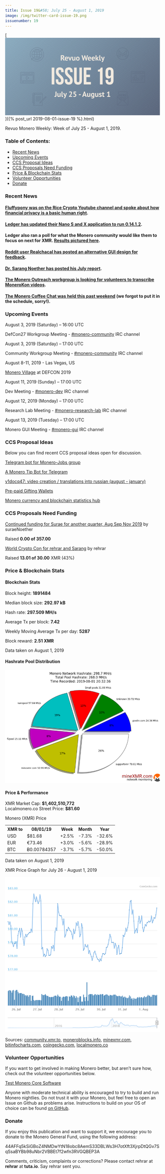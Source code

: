```yaml
---
title: Issue 19&#58; July 25 - August 1, 2019
image: /img/twitter-card-issue-19.png
issuenumber: 19
---
```

[<img src="/img/img-issue19.png" alt="Revuo Monero Weekly #19 Slide" class="img-lead">]({% post_url 2019-08-01-issue-19 %}.html)

<p class="text-lead">Revuo Monero Weekly: Week of July 25 - August 1, 2019.</p>
<!--more-->

<h3>Table of Contents:</h3>
<ul class="contents">
    <li><a href="#news">Recent News</a></li>
    <li><a href="#events">Upcoming Events</a></li>
    <li><a href="#ideas">CCS Proposal Ideas</a></li>
    <li><a href="#proposals">CCS Proposals Need Funding</a></li>
    <li><a href="#stats">Price & Blockchain Stats</a></li>
    <li><a href="#volunteer">Volunteer Opportunities</a></li>
    <li><a href="#donate">Donate</a></li>
</ul>

<h3 id="news">Recent News</h3>

<div class="newsbyte">
    <h4><a href="https://www.youtube.com/watch?v=OpV9LOcaj7Q" target="_blank">Fluffypony was on the Rice Crypto Youtube channel and spoke about how financial privacy is a basic human right</a>.</h4>
</div>

<div class="newsbyte">
    <h4><a href="https://www.reddit.com/r/Monero/comments/citqf8/ledger_monero_application_132_for_nanos_and_nanox/" target="_blank">Ledger has updated their Nano S and X application to run 0.14.1.2</a>.
    </h4>
</div>

<div class="newsbyte">
    <h4>Ledger also ran a poll for what the Monero community would like them to focus on next for XMR. <a href="https://i.redd.it/i667ehymded31.png" target="_blank">Results pictured here</a>.</h4>
</div>

<div class="newsbyte">
    <h4><a href="https://www.reddit.com/r/Monero/comments/chmwt3/probably_not_gonna_happen_but_id_love_to_hear/" target="_blank">Reddit user Realchacal has posted an alternative GUI design for feedback</a>.
    </h4>
</div>

<div class="newsbyte">
    <h4><a href="https://repo.getmonero.org/monero-project/ccs-proposals/merge_requests/77#note_6916" target="_blank">Dr. Sarang Noether has posted his July report</a>.</h4>
</div>

<div class="newsbyte">
    <h4><a href="https://www.reddit.com/r/Monero/comments/chultw/transcription_monerokon_volunteers/" target="_blank">The Monero Outreach workgroup is looking for volunteers to transcribe MoneroKon videos</a>.</h4>
</div>

<div class="newsbyte">
    <h4><a href="https://www.youtube.com/watch?v=1S5UotVgku8" target="_blank">The Monero Coffee Chat was held this past weekend</a> (we forgot to put it in the schedule, sorry!).</h4>
</div>

<h3 id="events">Upcoming Events</h3>

<div class="event">
    <p class="date">August 3, 2019 (Saturday) – 16:00 UTC</p>
    <p>DefCon27 Workgroup Meeting - <a href="irc://chat.freenode.net/#monero-community" target="_blank">#monero-community</a> IRC channel</p>
</div>

<div class="event">
    <p class="date" markdown="1">August 3, 2019 (Saturday) – 17:00 UTC</p>
    <p markdown="1">Community Workgroup Meeting - <a href="irc://chat.freenode.net/#monero-community" target="_blank">#monero-community</a> IRC channel</p>
</div>

<div class="event">
    <p class="date" markdown="1">August 8-11, 2019 - Las Vegas, US</p>
    <p markdown="1"><a href="http://monerovillage.com/" target="_blank">Monero Village</a> at DEFCON 2019</p>
</div>

<div class="event">
    <p class="date" markdown="1">August 11, 2019 (Sunday) – 17:00 UTC</p>
    <p markdown="1">Dev Meeting - <a href="irc://chat.freenode.net/#monero-dev" target="_blank">#monero-dev</a> IRC channel</p>
</div>

<div class="event">
    <p class="date" markdown="1">August 12, 2019 (Monday) – 17:00 UTC</p>
    <p markdown="1">Research Lab Meeting - <a href="irc://chat.freenode.net/#monero-research-lab" target="_blank">#monero-research-lab</a> IRC channel</p>
</div>

<div class="event">
    <p class="date" markdown="1">August 13, 2019 (Tuesday) – 17:00 UTC</p>
    <p markdown="1">Monero GUI Meeting - <a href="irc://chat.freenode.net/#monero-gui" target="_blank">#monero-gui</a> IRC channel</p>
</div>


<h3 id="ideas">CCS Proposal Ideas</h3>

<p>Below you can find recent CCS proposal ideas open for discussion.</p>

<div class="proposal">
<p><a href="https://repo.getmonero.org/monero-project/ccs-proposals/merge_requests/91" target="_blank">Telegram bot for Monero-Jobs group</a></p>
</div>

<div class="proposal">
<p><a href="https://repo.getmonero.org/monero-project/ccs-proposals/merge_requests/86" target="_blank">A Monero Tip Bot for Telegram</a></p>
</div>

<div class="proposal">
<p><a href="https://repo.getmonero.org/monero-project/ccs-proposals/merge_requests/84" target="_blank">v1docq47: video creation / translations into russian (august - january)</a></p>
</div>

<div class="proposal">
<p><a href="https://repo.getmonero.org/monero-project/ccs-proposals/merge_requests/78" target="_blank">Pre-paid Gifting Wallets</a></p>
</div>

<div class="proposal">
<p><a href="https://repo.getmonero.org/monero-project/ccs-proposals/merge_requests/58" target="_blank">Monero currency and blockchain statistics hub</a></p>
</div>

<h3 id="proposals">CCS Proposals Need Funding</h3>

<div class="proposal">
    <p><a href="https://ccs.getmonero.org/proposals/surae-mrl-research-q3-2019.html" target="_blank">Continued funding for Surae for another quarter, Aug Sep Nov 2019</a> by suraeNoether</p>
    <p>Raised <b>0.00 of 357.00</b></p>
</div>

<div class="proposal">
    <p><a href="https://ccs.getmonero.org/proposals/rehrar-sarang-2019-wcc.html" target="_blank">World Crypto Con for rehrar and Sarang</a> by rehrar</p>
    <p>Raised <b>13.01 of 30.00</b> XMR (43%)</p>
</div>

<h3 id="stats">Price & Blockchain Stats</h3>

<h4 class="stat">Blockchain Stats</h4>

<div class="bcstats">
    <p>Block height: <b>1891484</b></p>
    <p>Median block size: <b>292.97 kB</b></p>
    <p>Hash rate: <b>297.509 MH/s</b></p>
    <p>Average Tx per block: <b>7.42</b></p>
    <p>Weekly Moving Average Tx per day: <b>5287</b></p>
    <p>Block reward: <b>2.51 XMR</b></p>
</div>
<p class="note">Data taken on August 1, 2019</p>

<h4 class="stat">Hashrate Pool Distribution</h4>
<p><img src="/img/hashrate-pool-distribution-0801.png" alt="Hashrate Pool Distribution Pie Chart"/></p>

<h4 class="stat">Price & Performance</h4>

<div class="price-intro">XMR Market Cap:  <b> $1,402,510,772</b><br>Localmonero.co Street Price: <b>$81.60</b></div>

<p class="table-title">Monero (XMR) Price</p>
<table class="price-table">
  <tr class="row1">
    <th>XMR to</th>
    <th>08/01/19</th>
    <th>Week</th>
    <th>Month</th>
    <th>Year</th>
  </tr>
  <tr>
    <td data-th="XMR to">USD</td>
    <td data-th="08/01/19">$81.68</td>
    <td data-th="Week" class="green">+2.5%</td>
    <td data-th="Month" class="red">-7.3%</td>
    <td data-th="Year" class="red">-32.6%</td>
  </tr>
  <tr class="row3">
    <td data-th="XMR to">EUR</td>
    <td data-th="08/01/19">€73.46</td>
    <td data-th="Week" class="green">+3.0%</td>
    <td data-th="Month" class="red">-5.6%</td>
    <td data-th="Year" class="red">-28.9%</td>
  </tr>
  <tr>
    <td data-th="XMR to">BTC</td>
    <td data-th="08/01/19">Ƀ0.00784357</td>
    <td data-th="Week" class="red">-3.7%</td>
    <td data-th="Month" class="red">-5.7%</td>
    <td data-th="Year" class="red">-50.0%</td>
  </tr>
</table>
<p class="note">Data taken on August 1, 2019</p>

<p class="table-title">XMR Price Graph for July 26 - August 1, 2019</p>

![XMR Price Graph 07/26/19-08/01/19](/img/weekly-chart-0801.png "XMR Price Graph 07/26/19-08/01/19") 

Sources: <a href="https://community.xmr.to/explorer/mainnet/" target="_blank">community.xmr.to</a>, <a href="https://moneroblocks.info/stats/transaction-stats" target="_blank">moneroblocks.info</a>, <a href="https://minexmr.com/pools.html" target="_blank">minexmr.com</a>, <a href="https://bitinfocharts.com/monero/" target="_blank">bitinfocharts.com</a>, <a href="https://www.coingecko.com/" target="_blank">coingecko.com</a>, <a href="https://localmonero.co/" target="_blank">localmonero.co</a>

<h3 id="volunteer">Volunteer Opportunities</h3>

<p>If you want to get involved in making Monero better, but aren’t sure how, check out the volunteer opportunities below.</p>

<div class="newsbyte">
    <p class="date"><a href="https://github.com/monero-project/monero" target="_blank">Test Monero Core Software</a></p>
    <p>Anyone with moderate technical ability is encouraged to try to build and run Monero nightlies. Do not trust it with your Monero, but feel free to open an Issue on Github as problems arise. Instructions to build on your OS of choice can be found <a href="https://github.com/monero-project/monero#compiling-monero-from-source" target="_blank">on GitHub</a>. </p>
</div>

<h3 id="donate">Donate</h3>

<p markdown="1">If you enjoy this publication and want to support it, we encourage you to donate to the Monero General Fund, using the following address:</p>

<p class="address" markdown="1">44AFFq5kSiGBoZ4NMDwYtN18obc8AemS33DBLWs3H7otXft3XjrpDtQGv7SqSsaBYBb98uNbr2VBBEt7f2wfn3RVGQBEP3A</p>

<!--p><a href="monero:44AFFq5kSiGBoZ4NMDwYtN18obc8AemS33DBLWs3H7otXft3XjrpDtQGv7SqSsaBYBb98uNbr2VBBEt7f2wfn3RVGQBEP3A" class="qr"><img src="/img/donate-monero.png"></a></p-->

Comments, criticism, complaints or corrections? Please contact rehrar at **rehrar** at **tuta.io**. Say rehrar sent you.